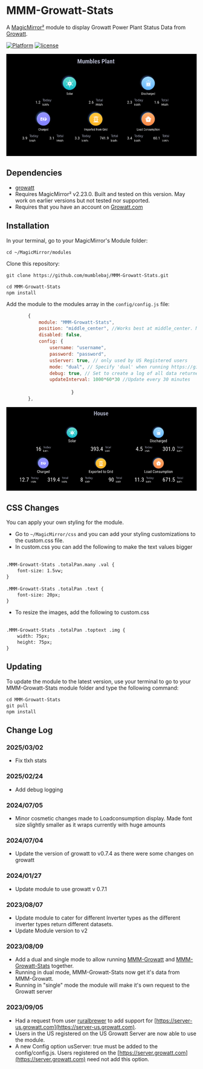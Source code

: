 # MMM-Growatt-Stats

A [MagicMirror²](https://magicmirror.builders) module to display Growatt Power Plant Status Data from [Growatt](https://server.growatt.com).

[![Platform](https://img.shields.io/badge/platform-MagicMirror-informational)](https://MagicMirror.builders)
[![license](https://img.shields.io/github/license/mashape/apistatus.svg)](LICENSE)

![Example](images/screenshot.png)

## Dependencies
- [growatt](https://www.npmjs.com/package/growatt)
- Requires MagicMirror² v2.23.0. Built and tested on this version. May work on earlier versions but not tested nor supported.
- Requires that you have an account on [Growatt.com](https://server.growatt.com/login)

## Installation

In your terminal, go to your MagicMirror's Module folder:
````
cd ~/MagicMirror/modules
````

Clone this repository:
````
git clone https://github.com/mumblebaj/MMM-Growatt-Stats.git
````
````
cd MMM-Growatt-Stats
npm install
````

Add the module to the modules array in the `config/config.js` file:
````javascript
        {
            module: "MMM-Growatt-Stats",
            position: "middle_center", //Works best at middle_center. May not display all that well in other positions
            disabled: false,
            config: {
                username: "username",
                password: "password",
                usServer: true, // only used by US Registered users
                mode: "dual", // Specify 'dual' when running https://github.com/mumblebaj/MMM-Growatt.git and https://github.com/mumblebaj/MMM-Growatt-Stats.git together else specify 'single'
                debug: true, // Set to create a log of all data returned from Inverter
                updateInterval: 1000*60*30 //Update every 30 minutes
                
                        }
        },
````
![Example](images/image-2.png) 

## CSS Changes
You can apply your own styling for the module. 
- Go to `~/MagicMirror/css` and you can add your styling customizations to the custom.css file.
- In custom.css you can add the following to make the text values bigger

````

.MMM-Growatt-Stats .totalPan.many .val {
    font-size: 1.5vw;
}

.MMM-Growatt-Stats .totalPan .text {
    font-size: 20px;
}

````
- To resize the images, add the following to custom.css

````

.MMM-Growatt-Stats .totalPan .toptext .img {
    width: 75px;
    height: 75px;
}

````

## Updating

To update the module to the latest version, use your terminal to go to your MMM-Growatt-Stats module folder and type the following command:

````
cd MMM-Growatt-Stats
git pull
npm install

````
## Change Log

### 2025/03/02
- Fix tlxh stats

### 2025/02/24
- Add debug logging

### 2024/07/05
- Minor cosmetic changes made to Loadconsumption display. Made font size slightly smaller as it wraps currently with huge amounts

### 2024/07/04
- Update the version of growatt to v0.7.4 as there were some changes on growatt

### 2024/01/27
- Update module to use growatt v 0.7.1

### 2023/08/07
  - Update module to cater for different Inverter types as the different inverter types return different datasets.
- Update Module version to v2

### 2023/08/09
- Add a dual and single mode to allow running [MMM-Growatt](https://github.com/mumblebaj/MMM-Growatt.git) and [MMM-Growatt-Stats](https://github.com/mumblebaj/MMM-Growatt-Stats.git) together.
- Running in dual mode, MMM-Growatt-Stats now get it's data from MMM-Growatt.
- Running in "single" mode the module will make it's own request to the Growatt server

### 2023/09/05
- Had a request from user [ruralbrewer](https://github.com/ruralbrewer) to add support for [https://server-us.growatt.com](https://server-us.growatt.com).
- Users in the US registered on the US Growatt Server are now able to use the module.
- A new Config option  usServer: true must be added to the config/config.js. Users registered on the [https://server.growatt.com](https://server.growatt.com) need not add this option.
